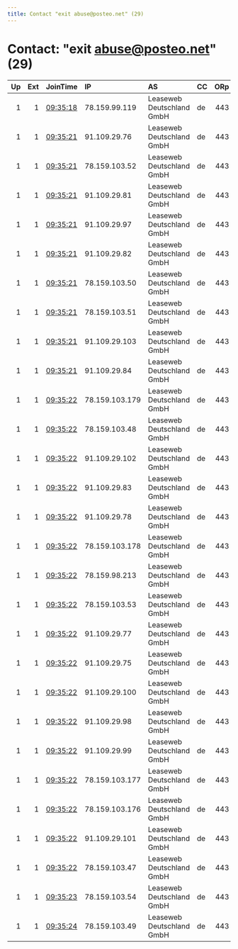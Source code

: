 ```yaml
---
title: Contact "exit abuse@posteo.net" (29)
---
```


# Contact: "exit abuse@posteo.net" (29)

|   Up |   Ext | JoinTime                                                                                            | IP             | AS                        | CC   |   ORp |   Dirp | OS    | Version   | Nickname   |   eFamMembers |
|-----:|------:|:----------------------------------------------------------------------------------------------------|:---------------|:--------------------------|:-----|------:|-------:|:------|:----------|:-----------|--------------:|
|    1 |     1 | [09:35:18](https://metrics.torproject.org/rs.html#details/3362C085FF0A81692161A267CBE8431A80F2D9C1) | 78.159.99.119  | Leaseweb Deutschland GmbH | de   |   443 |     80 | Linux | 0.4.3.6   | EX1T       |            29 |
|    1 |     1 | [09:35:21](https://metrics.torproject.org/rs.html#details/108FBE210539A1E6868FC43A0BB0A38DCA12D558) | 91.109.29.76   | Leaseweb Deutschland GmbH | de   |   443 |     80 | Linux | 0.4.3.6   | EX1T       |            29 |
|    1 |     1 | [09:35:21](https://metrics.torproject.org/rs.html#details/120C197151B36EF1E0D813767EBE2C80C5578BF5) | 78.159.103.52  | Leaseweb Deutschland GmbH | de   |   443 |     80 | Linux | 0.4.3.6   | EX1T       |            29 |
|    1 |     1 | [09:35:21](https://metrics.torproject.org/rs.html#details/151D60935BC8D3069D89739C562E3FE179EDE82B) | 91.109.29.81   | Leaseweb Deutschland GmbH | de   |   443 |     80 | Linux | 0.4.3.6   | EX1T       |            29 |
|    1 |     1 | [09:35:21](https://metrics.torproject.org/rs.html#details/6136AA93127F01CEF039273CBEF75F6842994100) | 91.109.29.97   | Leaseweb Deutschland GmbH | de   |   443 |     80 | Linux | 0.4.3.6   | EX1T       |            29 |
|    1 |     1 | [09:35:21](https://metrics.torproject.org/rs.html#details/68C12E4894996FD16CC4A3C4FDFD2D236B9E8E11) | 91.109.29.82   | Leaseweb Deutschland GmbH | de   |   443 |     80 | Linux | 0.4.3.6   | EX1T       |            29 |
|    1 |     1 | [09:35:21](https://metrics.torproject.org/rs.html#details/6A8D6F894CCBC86452511AA2C6D43211F65CFFC1) | 78.159.103.50  | Leaseweb Deutschland GmbH | de   |   443 |     80 | Linux | 0.4.3.6   | EX1T       |            29 |
|    1 |     1 | [09:35:21](https://metrics.torproject.org/rs.html#details/7CDADF734BBDBD7F7F20569404392AD7D81085C8) | 78.159.103.51  | Leaseweb Deutschland GmbH | de   |   443 |     80 | Linux | 0.4.3.6   | EX1T       |            29 |
|    1 |     1 | [09:35:21](https://metrics.torproject.org/rs.html#details/C980254CCF8BC5187B4F1671DA6D00DF252B5451) | 91.109.29.103  | Leaseweb Deutschland GmbH | de   |   443 |     80 | Linux | 0.4.3.6   | EX1T       |            29 |
|    1 |     1 | [09:35:21](https://metrics.torproject.org/rs.html#details/F2569ED226B7922385790149A33DD52786E9F900) | 91.109.29.84   | Leaseweb Deutschland GmbH | de   |   443 |     80 | Linux | 0.4.3.6   | EX1T       |            29 |
|    1 |     1 | [09:35:22](https://metrics.torproject.org/rs.html#details/0694244F5E80089976608450E4154F8444C06948) | 78.159.103.179 | Leaseweb Deutschland GmbH | de   |   443 |     80 | Linux | 0.4.3.6   | EX1T       |            29 |
|    1 |     1 | [09:35:22](https://metrics.torproject.org/rs.html#details/234D4373B5359D80AADFB5F469A635EC44DC6C0B) | 78.159.103.48  | Leaseweb Deutschland GmbH | de   |   443 |     80 | Linux | 0.4.3.6   | EX1T       |            29 |
|    1 |     1 | [09:35:22](https://metrics.torproject.org/rs.html#details/4943DF5CF1F8ECE4F326C44CF154564E38F8E060) | 91.109.29.102  | Leaseweb Deutschland GmbH | de   |   443 |     80 | Linux | 0.4.3.6   | EX1T       |            29 |
|    1 |     1 | [09:35:22](https://metrics.torproject.org/rs.html#details/59BC8CEED11DCC1D5B6BCE24EA94AFDE4F6E2D85) | 91.109.29.83   | Leaseweb Deutschland GmbH | de   |   443 |     80 | Linux | 0.4.3.6   | EX1T       |            29 |
|    1 |     1 | [09:35:22](https://metrics.torproject.org/rs.html#details/6FAF20169322148B8E2C10D6728DE50F0851D23D) | 91.109.29.78   | Leaseweb Deutschland GmbH | de   |   443 |     80 | Linux | 0.4.3.6   | EX1T       |            29 |
|    1 |     1 | [09:35:22](https://metrics.torproject.org/rs.html#details/72651F45006B9EB6EA7B9F107EE44339765C84E4) | 78.159.103.178 | Leaseweb Deutschland GmbH | de   |   443 |     80 | Linux | 0.4.3.6   | EX1T       |            29 |
|    1 |     1 | [09:35:22](https://metrics.torproject.org/rs.html#details/9C82CC00A91EADA99555A5F01875F9E0FBCF97B8) | 78.159.98.213  | Leaseweb Deutschland GmbH | de   |   443 |     80 | Linux | 0.4.3.6   | EX1T       |            29 |
|    1 |     1 | [09:35:22](https://metrics.torproject.org/rs.html#details/9D5C1B778B77360541F8A8A9E476E50638A433C7) | 78.159.103.53  | Leaseweb Deutschland GmbH | de   |   443 |     80 | Linux | 0.4.3.6   | EX1T       |            29 |
|    1 |     1 | [09:35:22](https://metrics.torproject.org/rs.html#details/9DEEACDE2C4947EDCCAF453C76ED0EC0F2B684A6) | 91.109.29.77   | Leaseweb Deutschland GmbH | de   |   443 |     80 | Linux | 0.4.3.6   | EX1T       |            29 |
|    1 |     1 | [09:35:22](https://metrics.torproject.org/rs.html#details/A5B22CFF88153D3D73C3699BD3C7F0A2F4994DA9) | 91.109.29.75   | Leaseweb Deutschland GmbH | de   |   443 |     80 | Linux | 0.4.3.6   | EX1T       |            29 |
|    1 |     1 | [09:35:22](https://metrics.torproject.org/rs.html#details/BDC9320BFD8A469388095F7DAF1BC69CA0148FCF) | 91.109.29.100  | Leaseweb Deutschland GmbH | de   |   443 |     80 | Linux | 0.4.3.6   | EX1T       |            29 |
|    1 |     1 | [09:35:22](https://metrics.torproject.org/rs.html#details/D82FCD5DF6C46BC5A9206318F53E611CEF22D982) | 91.109.29.98   | Leaseweb Deutschland GmbH | de   |   443 |     80 | Linux | 0.4.3.6   | EX1T       |            29 |
|    1 |     1 | [09:35:22](https://metrics.torproject.org/rs.html#details/D84F6589F8FF75C8A8AE50716DBE7BBA36BDC1F0) | 91.109.29.99   | Leaseweb Deutschland GmbH | de   |   443 |     80 | Linux | 0.4.3.6   | EX1T       |            29 |
|    1 |     1 | [09:35:22](https://metrics.torproject.org/rs.html#details/DAB3A97C7EBB02AF703F7DB7A59E2A99478675FE) | 78.159.103.177 | Leaseweb Deutschland GmbH | de   |   443 |     80 | Linux | 0.4.3.6   | EX1T       |            29 |
|    1 |     1 | [09:35:22](https://metrics.torproject.org/rs.html#details/DACA7A103BE97A7EB8F28651F375353E7E112928) | 78.159.103.176 | Leaseweb Deutschland GmbH | de   |   443 |     80 | Linux | 0.4.3.6   | EX1T       |            29 |
|    1 |     1 | [09:35:22](https://metrics.torproject.org/rs.html#details/EAA5BD5C0856E1D88CBE71DC0D7CEC584D84120B) | 91.109.29.101  | Leaseweb Deutschland GmbH | de   |   443 |     80 | Linux | 0.4.3.6   | EX1T       |            29 |
|    1 |     1 | [09:35:22](https://metrics.torproject.org/rs.html#details/FB5D2667DC0A70FBDD3C0C0A2A15C59606A7D2FC) | 78.159.103.47  | Leaseweb Deutschland GmbH | de   |   443 |     80 | Linux | 0.4.3.6   | EX1T       |            29 |
|    1 |     1 | [09:35:23](https://metrics.torproject.org/rs.html#details/F29886E347A5B505826A4CFE7B5CE6922393DBED) | 78.159.103.54  | Leaseweb Deutschland GmbH | de   |   443 |     80 | Linux | 0.4.3.6   | EX1T       |            29 |
|    1 |     1 | [09:35:24](https://metrics.torproject.org/rs.html#details/D6F40F0801F149C36E391FC4718F67F9FB372D4F) | 78.159.103.49  | Leaseweb Deutschland GmbH | de   |   443 |     80 | Linux | 0.4.3.6   | EX1T       |            29 |
